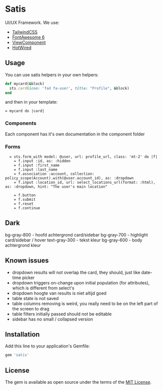 # Satis

UI/UX Framework.
We use:

- [TailwindCSS](https://tailwindui.com)
- [FontAwesome 6](https://fontawesome.com/v6.0/)
- [ViewComponent](https://viewcomponent.org)
- [HotWired](https://hotwired.dev)

## Usage

You can use satis helpers in your own helpers:

```ruby
def mycard(&block)
  sts.card(icon: 'fad fa-user', title: "Profile", &block)
end
```

and then in your template:

```slim
= mycard do |card|
```

### Components

Each component has it's own documentation in the component folder

### Forms

```slim
  = sts.form_with model: @user, url: profile_url, class: 'mt-2' do |f|
    = f.input :id, as: :hidden
    = f.input :first_name
    = f.input :last_name
    = f.association :account, collection: policy_scope(Account).with(@user.account_id), as: :dropdown
    = f.input :location_id, url: select_locations_url(format: :html), as: :dropdown, hint: "The user's main location"

    = f.button
    = f.submit
    = f.reset
    = f.continue
```

## Dark

bg-gray-800 - hoofd achtergrond card/sidebar
bg-gray-700 - highlight card/sidebar / hover
text-gray-300 - tekst kleur
bg-gray-600 - body achtergrond kleur

## Known issues

- dropdown results will not overlap the card, they should, just like date-time picker
- dropdown triggers on-change upon initial population (for attributes), which is different from select's
- dropdown hoogte van results is niet altijd goed
- table state is not saved
- table columns removing is weird, you really need to be on the left part of the screen to drag
- table filters initially passed should not be editable
- sidebar has no small / collapsed version

## Installation

Add this line to your application's Gemfile:

```ruby
gem 'satis'
```

## License

The gem is available as open source under the terms of the [MIT License](https://opensource.org/licenses/MIT).
